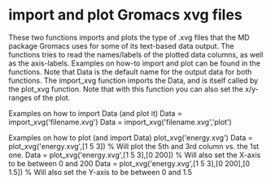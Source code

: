 # import and plot Gromacs xvg files
These two functions imports and plots the type of .xvg files that the MD package Gromacs uses for some of its text-based data output. The functions tries to read the names/labels of the plotted data columns, as well as the axis-labels. Examples on how-to import and plot can be found in the functions. Note that Data is the default name for the output data for both functions. The import_xvg function imports the Data, and is itself called by the plot_xvg function. Note that with this function you can also set the x/y-ranges of the plot.

Examples on how to import Data (and plot it) 
Data = import_xvg('filename.xvg') 
Data = import_xvg('filename.xvg','plot')

Examples on how to plot (and import Data) 
plot_xvg('energy.xvg') 
Data = plot_xvg('energy.xvg',[1 5 3]) % Will plot the 5th and 3rd column vs. the 1st one. 
Data = plot_xvg('energy.xvg',[1 5 3],[0 200]) % Will also set the X-axis to be between 0 and 200 
Data = plot_xvg('energy.xvg',[1 5 3],[0 200],[0 1.5]) % Will also set the Y-axis to be between 0 and 1.5
